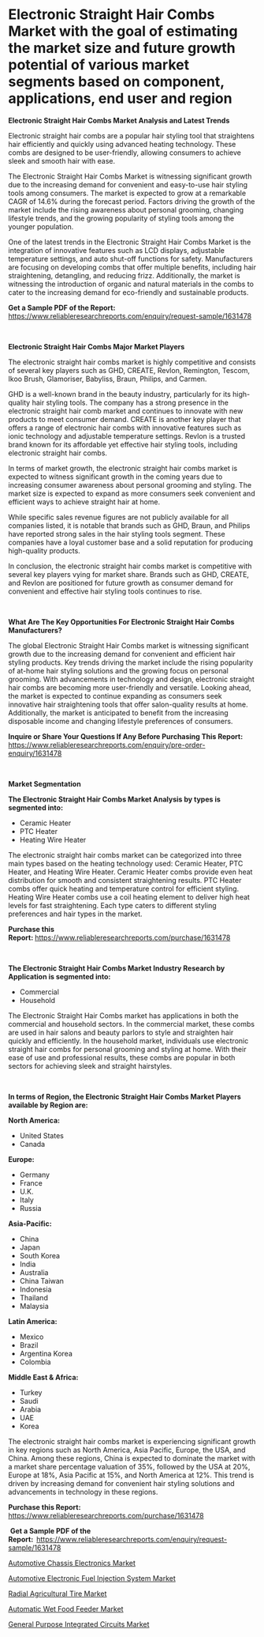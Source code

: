 <p><h1>Electronic Straight Hair Combs Market with the goal of estimating the market size and future growth potential of various market segments based on component, applications, end user and region</h1></p><p><strong>Electronic Straight Hair Combs Market Analysis and Latest Trends</strong></p>
<p><p>Electronic straight hair combs are a popular hair styling tool that straightens hair efficiently and quickly using advanced heating technology. These combs are designed to be user-friendly, allowing consumers to achieve sleek and smooth hair with ease.</p><p>The Electronic Straight Hair Combs Market is witnessing significant growth due to the increasing demand for convenient and easy-to-use hair styling tools among consumers. The market is expected to grow at a remarkable CAGR of 14.6% during the forecast period. Factors driving the growth of the market include the rising awareness about personal grooming, changing lifestyle trends, and the growing popularity of styling tools among the younger population.</p><p>One of the latest trends in the Electronic Straight Hair Combs Market is the integration of innovative features such as LCD displays, adjustable temperature settings, and auto shut-off functions for safety. Manufacturers are focusing on developing combs that offer multiple benefits, including hair straightening, detangling, and reducing frizz. Additionally, the market is witnessing the introduction of organic and natural materials in the combs to cater to the increasing demand for eco-friendly and sustainable products.</p></p>
<p><strong>Get a Sample PDF of the Report:&nbsp;</strong> <a href="https://www.reliableresearchreports.com/enquiry/request-sample/1631478">https://www.reliableresearchreports.com/enquiry/request-sample/1631478</a></p>
<p>&nbsp;</p>
<p><strong>Electronic Straight Hair Combs Major Market Players</strong></p>
<p><p>The electronic straight hair combs market is highly competitive and consists of several key players such as GHD, CREATE, Revlon, Remington, Tescom, Ikoo Brush, Glamoriser, Babyliss, Braun, Philips, and Carmen. </p><p>GHD is a well-known brand in the beauty industry, particularly for its high-quality hair styling tools. The company has a strong presence in the electronic straight hair comb market and continues to innovate with new products to meet consumer demand. CREATE is another key player that offers a range of electronic hair combs with innovative features such as ionic technology and adjustable temperature settings. Revlon is a trusted brand known for its affordable yet effective hair styling tools, including electronic straight hair combs.</p><p>In terms of market growth, the electronic straight hair combs market is expected to witness significant growth in the coming years due to increasing consumer awareness about personal grooming and styling. The market size is expected to expand as more consumers seek convenient and efficient ways to achieve straight hair at home.</p><p>While specific sales revenue figures are not publicly available for all companies listed, it is notable that brands such as GHD, Braun, and Philips have reported strong sales in the hair styling tools segment. These companies have a loyal customer base and a solid reputation for producing high-quality products. </p><p>In conclusion, the electronic straight hair combs market is competitive with several key players vying for market share. Brands such as GHD, CREATE, and Revlon are positioned for future growth as consumer demand for convenient and effective hair styling tools continues to rise.</p></p>
<p>&nbsp;</p>
<p><strong>What Are The Key Opportunities For Electronic Straight Hair Combs Manufacturers?</strong></p>
<p><p>The global Electronic Straight Hair Combs market is witnessing significant growth due to the increasing demand for convenient and efficient hair styling products. Key trends driving the market include the rising popularity of at-home hair styling solutions and the growing focus on personal grooming. With advancements in technology and design, electronic straight hair combs are becoming more user-friendly and versatile. Looking ahead, the market is expected to continue expanding as consumers seek innovative hair straightening tools that offer salon-quality results at home. Additionally, the market is anticipated to benefit from the increasing disposable income and changing lifestyle preferences of consumers.</p></p>
<p><strong>Inquire or Share Your Questions If Any Before Purchasing This Report:</strong> <a href="https://www.reliableresearchreports.com/enquiry/pre-order-enquiry/1631478">https://www.reliableresearchreports.com/enquiry/pre-order-enquiry/1631478</a></p>
<p>&nbsp;</p>
<p><strong>Market Segmentation</strong></p>
<p><strong>The Electronic Straight Hair Combs Market Analysis by types is segmented into:</strong></p>
<p><ul><li>Ceramic Heater</li><li>PTC Heater</li><li>Heating Wire Heater</li></ul></p>
<p><p>The electronic straight hair combs market can be categorized into three main types based on the heating technology used: Ceramic Heater, PTC Heater, and Heating Wire Heater. Ceramic Heater combs provide even heat distribution for smooth and consistent straightening results. PTC Heater combs offer quick heating and temperature control for efficient styling. Heating Wire Heater combs use a coil heating element to deliver high heat levels for fast straightening. Each type caters to different styling preferences and hair types in the market.</p></p>
<p><strong>Purchase this Report:&nbsp;</strong><a href="https://www.reliableresearchreports.com/purchase/1631478">https://www.reliableresearchreports.com/purchase/1631478</a></p>
<p>&nbsp;</p>
<p><strong>The Electronic Straight Hair Combs Market Industry Research by Application is segmented into:</strong></p>
<p><ul><li>Commercial</li><li>Household</li></ul></p>
<p><p>The Electronic Straight Hair Combs market has applications in both the commercial and household sectors. In the commercial market, these combs are used in hair salons and beauty parlors to style and straighten hair quickly and efficiently. In the household market, individuals use electronic straight hair combs for personal grooming and styling at home. With their ease of use and professional results, these combs are popular in both sectors for achieving sleek and straight hairstyles.</p></p>
<p>&nbsp;</p>
<p><strong>In terms of Region, the Electronic Straight Hair Combs Market Players available by Region are:</strong></p>
<p>
    <p> <strong> North America: </strong>
        <ul>
            <li>United States</li>
            <li>Canada</li>
        </ul>
        </p> 
    <p> <strong> Europe: </strong>
        <ul>
            <li>Germany</li>
            <li>France</li>
            <li>U.K.</li>
            <li>Italy</li>
            <li>Russia</li>
        </ul>
        </p> 
    <p> <strong> Asia-Pacific: </strong>
        <ul>
            <li>China</li>
            <li>Japan</li>
            <li>South Korea</li>
            <li>India</li>
            <li>Australia</li>
            <li>China Taiwan</li>
            <li>Indonesia</li>
            <li>Thailand</li>
            <li>Malaysia</li>
        </ul>
        </p> 
    <p> <strong> Latin America: </strong>
        <ul>
            <li>Mexico</li>
            <li>Brazil</li>
            <li>Argentina Korea</li>
            <li>Colombia</li>
        </ul>
        </p> 
    <p> <strong> Middle East & Africa: </strong>
        <ul>
            <li>Turkey</li>
            <li>Saudi</li>
            <li>Arabia</li>
            <li>UAE</li>
            <li>Korea</li>
        </ul>
    </p>
    </p>
<p><p>The electronic straight hair combs market is experiencing significant growth in key regions such as North America, Asia Pacific, Europe, the USA, and China. Among these regions, China is expected to dominate the market with a market share percentage valuation of 35%, followed by the USA at 20%, Europe at 18%, Asia Pacific at 15%, and North America at 12%. This trend is driven by increasing demand for convenient hair styling solutions and advancements in technology in these regions.</p></p>
<p><strong>Purchase this Report: </strong><a href="https://www.reliableresearchreports.com/purchase/1631478">https://www.reliableresearchreports.com/purchase/1631478</a></p>
<p>&nbsp;<strong>Get a Sample PDF of the Report:&nbsp;&nbsp;</strong><a href="https://www.reliableresearchreports.com/enquiry/request-sample/1631478">https://www.reliableresearchreports.com/enquiry/request-sample/1631478</a></p>
<p><strong></strong></p>
<p><p><a href="https://gamy-alyssum-396.notion.site/Automotive-Chassis-Electronics-Market-Size-Share-Trends-Analysis-Report-By-Application-Regional--f73ed417c0454792997b691505f97c40">Automotive Chassis Electronics Market</a></p><p><a href="https://natural-crush-b99.notion.site/Automotive-Electronic-Fuel-Injection-System-Market-Insights-Market-Players-and-Forecast-Till-2031-eaaf4ddd2a2b43958b1277ece0fbd4c2">Automotive Electronic Fuel Injection System Market</a></p><p><a href="https://boundless-drawbridge-702.notion.site/Radial-Agricultural-Tire-Market-Challenges-Opportunities-and-Growth-Drivers-and-Major-Market-Play-97c98aeecc7c49378fd1c2ab21c62fe6">Radial Agricultural Tire Market</a></p><p><a href="https://view.publitas.com/reportprime-1/automatic-wet-food-feeder-market-size-and-growth-market-segmentation-regional-and-country-breakdowns-and-market-trends-for-period-from-2024-2031/">Automatic Wet Food Feeder Market</a></p><p><a href="https://view.publitas.com/reportprime-1/general-purpose-integrated-circuits-market-size-market-trends-and-growth-outlook-forecasted-for-period-from-2024-to-2031/">General Purpose Integrated Circuits Market</a></p></p>